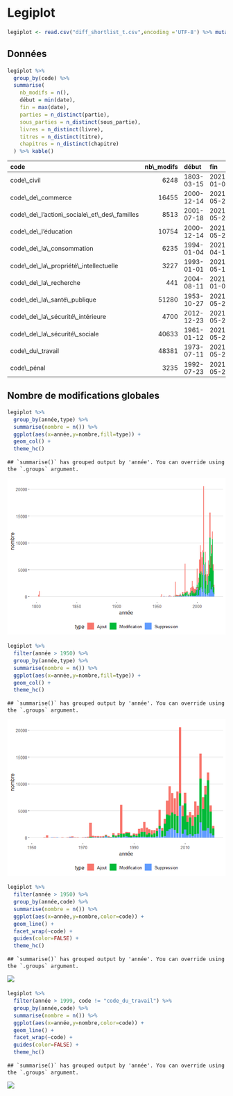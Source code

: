 Legiplot
================

``` r
legiplot <- read.csv("diff_shortlist_t.csv",encoding ='UTF-8') %>% mutate(année = as.numeric(str_sub(date,1,4)))
```

## Données

``` r
legiplot %>%
  group_by(code) %>%
  summarise(
    nb_modifs = n(),
    début = min(date),
    fin = max(date),
    parties = n_distinct(partie),
    sous_parties = n_distinct(sous_partie),
    livres = n_distinct(livre),
    titres = n_distinct(titre),
    chapitres = n_distinct(chapitre)
  ) %>% kable()
```

<table>
<thead>
<tr>
<th style="text-align:left;">
code
</th>
<th style="text-align:right;">
nb\_modifs
</th>
<th style="text-align:left;">
début
</th>
<th style="text-align:left;">
fin
</th>
<th style="text-align:right;">
parties
</th>
<th style="text-align:right;">
sous\_parties
</th>
<th style="text-align:right;">
livres
</th>
<th style="text-align:right;">
titres
</th>
<th style="text-align:right;">
chapitres
</th>
</tr>
</thead>
<tbody>
<tr>
<td style="text-align:left;">
code\_civil
</td>
<td style="text-align:right;">
6248
</td>
<td style="text-align:left;">
1803-03-15
</td>
<td style="text-align:left;">
2021-01-01
</td>
<td style="text-align:right;">
1
</td>
<td style="text-align:right;">
1
</td>
<td style="text-align:right;">
7
</td>
<td style="text-align:right;">
70
</td>
<td style="text-align:right;">
214
</td>
</tr>
<tr>
<td style="text-align:left;">
code\_de\_commerce
</td>
<td style="text-align:right;">
16455
</td>
<td style="text-align:left;">
2000-12-14
</td>
<td style="text-align:left;">
2021-05-23
</td>
<td style="text-align:right;">
4
</td>
<td style="text-align:right;">
1
</td>
<td style="text-align:right;">
11
</td>
<td style="text-align:right;">
80
</td>
<td style="text-align:right;">
254
</td>
</tr>
<tr>
<td style="text-align:left;">
code\_de\_l’action\_sociale\_et\_des\_familles
</td>
<td style="text-align:right;">
8513
</td>
<td style="text-align:left;">
2001-07-18
</td>
<td style="text-align:left;">
2021-05-21
</td>
<td style="text-align:right;">
3
</td>
<td style="text-align:right;">
1
</td>
<td style="text-align:right;">
8
</td>
<td style="text-align:right;">
49
</td>
<td style="text-align:right;">
238
</td>
</tr>
<tr>
<td style="text-align:left;">
code\_de\_l’éducation
</td>
<td style="text-align:right;">
10754
</td>
<td style="text-align:left;">
2000-12-14
</td>
<td style="text-align:left;">
2021-05-24
</td>
<td style="text-align:right;">
2
</td>
<td style="text-align:right;">
6
</td>
<td style="text-align:right;">
15
</td>
<td style="text-align:right;">
97
</td>
<td style="text-align:right;">
274
</td>
</tr>
<tr>
<td style="text-align:left;">
code\_de\_la\_consommation
</td>
<td style="text-align:right;">
6235
</td>
<td style="text-align:left;">
1994-01-04
</td>
<td style="text-align:left;">
2021-04-16
</td>
<td style="text-align:right;">
4
</td>
<td style="text-align:right;">
1
</td>
<td style="text-align:right;">
16
</td>
<td style="text-align:right;">
63
</td>
<td style="text-align:right;">
227
</td>
</tr>
<tr>
<td style="text-align:left;">
code\_de\_la\_propriété\_intellectuelle
</td>
<td style="text-align:right;">
3227
</td>
<td style="text-align:left;">
1993-01-01
</td>
<td style="text-align:left;">
2021-05-14
</td>
<td style="text-align:right;">
2
</td>
<td style="text-align:right;">
6
</td>
<td style="text-align:right;">
17
</td>
<td style="text-align:right;">
27
</td>
<td style="text-align:right;">
111
</td>
</tr>
<tr>
<td style="text-align:left;">
code\_de\_la\_recherche
</td>
<td style="text-align:right;">
441
</td>
<td style="text-align:left;">
2004-08-11
</td>
<td style="text-align:left;">
2021-01-01
</td>
<td style="text-align:right;">
1
</td>
<td style="text-align:right;">
1
</td>
<td style="text-align:right;">
5
</td>
<td style="text-align:right;">
21
</td>
<td style="text-align:right;">
75
</td>
</tr>
<tr>
<td style="text-align:left;">
code\_de\_la\_santé\_publique
</td>
<td style="text-align:right;">
51280
</td>
<td style="text-align:left;">
1953-10-27
</td>
<td style="text-align:left;">
2021-05-27
</td>
<td style="text-align:right;">
6
</td>
<td style="text-align:right;">
10
</td>
<td style="text-align:right;">
87
</td>
<td style="text-align:right;">
290
</td>
<td style="text-align:right;">
1138
</td>
</tr>
<tr>
<td style="text-align:left;">
code\_de\_la\_sécurité\_intérieure
</td>
<td style="text-align:right;">
4700
</td>
<td style="text-align:left;">
2012-12-23
</td>
<td style="text-align:left;">
2021-05-27
</td>
<td style="text-align:right;">
2
</td>
<td style="text-align:right;">
1
</td>
<td style="text-align:right;">
9
</td>
<td style="text-align:right;">
59
</td>
<td style="text-align:right;">
165
</td>
</tr>
<tr>
<td style="text-align:left;">
code\_de\_la\_sécurité\_sociale
</td>
<td style="text-align:right;">
40633
</td>
<td style="text-align:left;">
1961-01-12
</td>
<td style="text-align:left;">
2021-05-23
</td>
<td style="text-align:right;">
5
</td>
<td style="text-align:right;">
1
</td>
<td style="text-align:right;">
37
</td>
<td style="text-align:right;">
185
</td>
<td style="text-align:right;">
646
</td>
</tr>
<tr>
<td style="text-align:left;">
code\_du\_travail
</td>
<td style="text-align:right;">
48381
</td>
<td style="text-align:left;">
1973-07-11
</td>
<td style="text-align:left;">
2021-05-27
</td>
<td style="text-align:right;">
6
</td>
<td style="text-align:right;">
9
</td>
<td style="text-align:right;">
76
</td>
<td style="text-align:right;">
342
</td>
<td style="text-align:right;">
1220
</td>
</tr>
<tr>
<td style="text-align:left;">
code\_pénal
</td>
<td style="text-align:right;">
3235
</td>
<td style="text-align:left;">
1992-07-23
</td>
<td style="text-align:left;">
2021-05-27
</td>
<td style="text-align:right;">
2
</td>
<td style="text-align:right;">
1
</td>
<td style="text-align:right;">
11
</td>
<td style="text-align:right;">
31
</td>
<td style="text-align:right;">
87
</td>
</tr>
</tbody>
</table>

## Nombre de modifications globales

``` r
legiplot %>%
  group_by(année,type) %>%
  summarise(nombre = n()) %>%
  ggplot(aes(x=année,y=nombre,fill=type)) +
  geom_col() +
  theme_hc()
```

    ## `summarise()` has grouped output by 'année'. You can override using the `.groups` argument.

![](legiplot_files/figure-gfm/global-1.png)<!-- -->

``` r
legiplot %>%
  filter(année > 1950) %>%
  group_by(année,type) %>%
  summarise(nombre = n()) %>%
  ggplot(aes(x=année,y=nombre,fill=type)) +
  geom_col() +
  theme_hc()
```

    ## `summarise()` has grouped output by 'année'. You can override using the `.groups` argument.

![](legiplot_files/figure-gfm/global.zoom-1.png)<!-- -->

``` r
legiplot %>%
  filter(année > 1950) %>%
  group_by(année,code) %>%
  summarise(nombre = n()) %>%
  ggplot(aes(x=année,y=nombre,color=code)) +
  geom_line() +
  facet_wrap(~code) +
  guides(color=FALSE) +
  theme_hc()
```

    ## `summarise()` has grouped output by 'année'. You can override using the `.groups` argument.

![](legiplot_files/figure-gfm/unnamed-chunk-1-1.png)<!-- -->

``` r
legiplot %>%
  filter(année > 1999, code != "code_du_travail") %>%
  group_by(année,code) %>%
  summarise(nombre = n()) %>%
  ggplot(aes(x=année,y=nombre,color=code)) +
  geom_line() +
  facet_wrap(~code) +
  guides(color=FALSE) +
  theme_hc()
```

    ## `summarise()` has grouped output by 'année'. You can override using the `.groups` argument.

![](legiplot_files/figure-gfm/unnamed-chunk-2-1.png)<!-- -->
